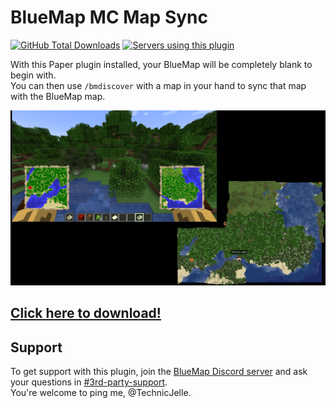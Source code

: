 # BlueMap MC Map Sync

[![GitHub Total Downloads](https://img.shields.io/github/downloads/TechnicJelle/BlueMapMCMapSync/total?label=Downloads&color=success "Click here to download the plugin")](https://github.com/TechnicJelle/BlueMapMCMapSync/releases/latest)
[![Servers using this plugin](https://img.shields.io/bstats/servers/21034?label=Servers)](https://bstats.org/plugin/bukkit/BlueMap%20MC%20Map%20Sync/21034)

With this Paper plugin installed, your BlueMap will be completely blank to begin with.  
You can then use `/bmdiscover` with a map in your hand to sync that map with the BlueMap map.

![a screenshot of a Minecraft window where the player is holding two maps, overlaid on the BlueMap that is showing the same area](.github/readme_assets/demo.png)

## [Click here to download!](../../releases/latest)

## Support

To get support with this plugin, join the [BlueMap Discord server](https://bluecolo.red/map-discord)
and ask your questions in [#3rd-party-support](https://discord.com/channels/665868367416131594/863844716047106068).  
You're welcome to ping me, @TechnicJelle.
